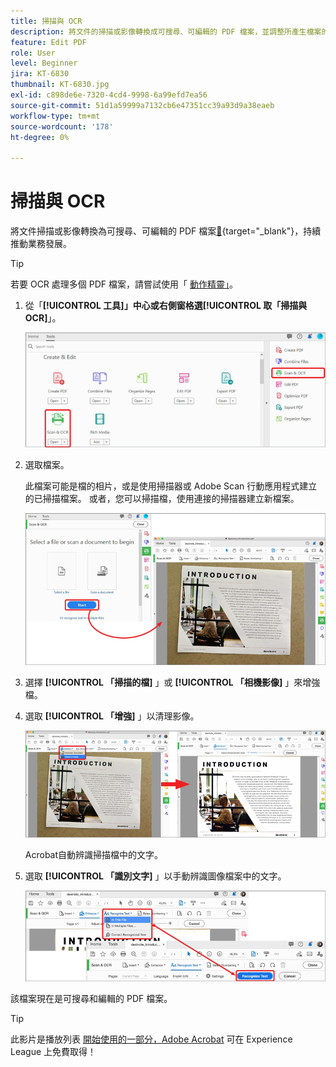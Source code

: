 ```yaml
---
title: 掃描與 OCR
description: 將文件的掃描或影像轉換成可搜尋、可編輯的 PDF 檔案，並調整所產生檔案的品質
feature: Edit PDF
role: User
level: Beginner
jira: KT-6830
thumbnail: KT-6830.jpg
exl-id: c898de6e-7320-4cd4-9998-6a99efd7ea56
source-git-commit: 51d1a59999a7132cb6e47351cc39a93d9a38eaeb
workflow-type: tm+mt
source-wordcount: '178'
ht-degree: 0%

---
```


# 掃描與 OCR

將文件掃描或影像轉換為可搜尋、可編輯的 PDF 檔案[&#128279;](https://www.adobe.com/tw/acrobat/online/pdf-editor.html){target="_blank"}，持續推動業務發展。

>[!TIP]
>
>若要 OCR 處理多個 PDF 檔案，請嘗試使用「 [動作精靈」](../advanced-tasks/action.md)。

1. 從「**[!UICONTROL 工具]」中心或右側窗格選[!UICONTROL 取「掃描與 OCR]**」。

   ![掃描步驟 1](../assets/Scan_1.png)

1. 選取檔案。

   此檔案可能是檔的相片，或是使用掃描器或 Adobe Scan 行動應用程式建立的已掃描檔案。 或者，您可以掃描檔，使用連接的掃描器建立新檔案。

   ![掃描步驟 2](../assets/Scan_2.png)

1. 選擇 **[!UICONTROL 「掃描的檔]** 」或 **[!UICONTROL 「相機影像]** 」來增強檔。

1. 選取 **[!UICONTROL 「增強]** 」以清理影像。

   ![掃描步驟 3](../assets/Scan_3.png)

   Acrobat自動辨識掃描檔中的文字。

1. 選取 **[!UICONTROL 「識別文字]** 」以手動辨識圖像檔案中的文字。

   ![掃描步驟 4](../assets/Scan_4.png)

該檔案現在是可搜尋和編輯的 PDF 檔案。

>[!TIP]
>
>此影片是播放列表 [開始使用的一部分，Adobe Acrobat](https://experienceleague.adobe.com/en/playlists/acrobat-get-started-business-users) 可在 Experience League 上免費取得！
